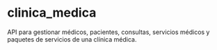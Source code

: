 # clinica_medica

 API para gestionar médicos, pacientes, consultas, servicios médicos y paquetes de servicios de una clínica médica.
